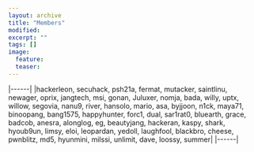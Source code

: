 ```yaml
---
layout: archive
title: "Members"
modified:
excerpt: ""
tags: []
image:
  feature:
  teaser:
---
```


|------|
|hackerleon, secuhack, psh21a, fermat, mutacker, saintlinu, newager, oprix, jangtech, msi, gonan, Juluxer, nomja, bada, willy, uptx, willow, segovia, nanu9, river, hansolo, mario, asa, byjjoon, n1ck, maya71, binoopang, bang1575, happyhunter, forc1, dual, sar1rat0, bluearth, grace, badcob, anesra, alonglog, eg, beautyjang, hackeran, kaspy, shark, hyoub9un, limsy, eloi, leopardan, yedoll, laughfool, blackbro, cheese, pwnblitz, md5, hyunmini, milssi, unlimit, dave, loossy, summer|
|------|


